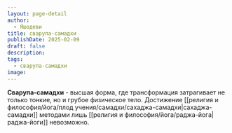 ```yaml
---
layout: page-detail
author:
  - Яшодеви
title: сварупа-самадхи
publishDate: 2025-02-09
draft: false
description: 
tags:
  - сварупа-самадхи
image:
---
```

**Сварупа-самадхи** - высшая форма, где трансформация затрагивает не только тонкие, но и грубое физическое тело.
Достижение [[религия и философия/йога/плод учения/самадхи/сахаджа-самадхи|сахаджа-самадхи]] методами лишь [[религия и философия/йога/раджа-йога|раджа-йоги]] невозможно.